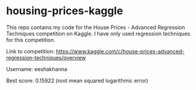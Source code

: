 # housing-prices-kaggle

This repo contains my code for the House Prices - Advanced Regression Techniques competition on Kaggle. I have only used regression techniques for this competition. 

Link to competition: https://www.kaggle.com/c/house-prices-advanced-regression-techniques/overview 

Username: eeshakhanna

Best score: 0.15922 (root mean squared logarithmic error)
